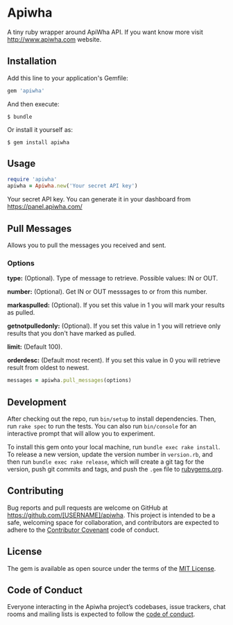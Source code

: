 # Apiwha

A tiny ruby wrapper around ApiWha API. If you want know more visit http://www.apiwha.com website.


## Installation

Add this line to your application's Gemfile:

```ruby
gem 'apiwha'
```

And then execute:

    $ bundle

Or install it yourself as:

    $ gem install apiwha

## Usage

```ruby
require 'apiwha'
apiwha = Apiwha.new('Your secret API key')

```
Your secret API key. You can generate it in your dashboard from https://panel.apiwha.com/

## Pull Messages

Allows you to pull the messages you received and sent.

### Options

<b>type:</b> (Optional). Type of message to retrieve. Possible values: IN or OUT.

<b>number:</b>  (Optional). Get IN or OUT messsages to or from this number.

<b>markaspulled:</b>  (Optional). If you set this value in 1 you will mark your results as pulled.

<b>getnotpulledonly:</b>  (Optional). If you set this value in 1 you will retrieve only results that you don't have marked as pulled. 

<b>limit:</b>  (Default 100).

<b>orderdesc:</b>  (Default most recent). If you set this value in 0 you will retrieve result from oldest to newest.

```ruby
messages = apiwha.pull_messages(options)

```

## Development

After checking out the repo, run `bin/setup` to install dependencies. Then, run `rake spec` to run the tests. You can also run `bin/console` for an interactive prompt that will allow you to experiment.

To install this gem onto your local machine, run `bundle exec rake install`. To release a new version, update the version number in `version.rb`, and then run `bundle exec rake release`, which will create a git tag for the version, push git commits and tags, and push the `.gem` file to [rubygems.org](https://rubygems.org).

## Contributing

Bug reports and pull requests are welcome on GitHub at https://github.com/[USERNAME]/apiwha. This project is intended to be a safe, welcoming space for collaboration, and contributors are expected to adhere to the [Contributor Covenant](http://contributor-covenant.org) code of conduct.

## License

The gem is available as open source under the terms of the [MIT License](https://opensource.org/licenses/MIT).

## Code of Conduct

Everyone interacting in the Apiwha project’s codebases, issue trackers, chat rooms and mailing lists is expected to follow the [code of conduct](https://github.com/[USERNAME]/apiwha/blob/master/CODE_OF_CONDUCT.md).
